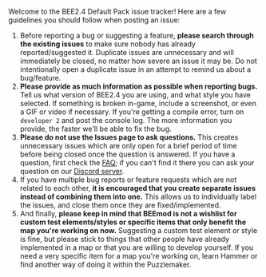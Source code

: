 Welcome to the BEE2.4 Default Pack issue tracker! Here are a few guidelines you should follow when posting an issue:

1. Before reporting a bug or suggesting a feature, **please search through the existing issues** to make sure nobody has already reported/suggested it. Duplicate issues are unnecessary and will immediately be closed, no matter how severe an issue it may be. Do not intentionally open a duplicate issue in an attempt to remind us about a bug/feature.
2. **Please provide as much information as possible when reporting bugs.** Tell us what version of BEE2.4 you are using, and what style you have selected. If something is broken in-game, include a screenshot, or even a GIF or video if necessary. If you're getting a compile error, turn on `developer 2` and post the console log. The more information you provide, the faster we'll be able to fix the bug.
3. **Please do not use the Issues page to ask questions.** This creates unnecessary issues which are only open for a brief period of time before being closed once the question is answered. If you have a question, first check the [FAQ](../../wiki/FAQ); if you can't find it there you can ask your question on our [Discord server](https://discord.me/beemod).
4. If you have multiple bug reports or feature requests which are not related to each other, **it is encouraged that you create separate issues instead of combining them into one.** This allows us to individually label the issues, and close them once they are fixed/implemented.
5. And finally, **please keep in mind that BEEmod is not a wishlist for custom test elements/styles or specific items that only benefit the map you're working on now.** Suggesting a custom test element or style is fine, but please stick to things that other people have already implemented in a map or that you are willing to develop yourself. If you need a very specific item for a map you're working on, learn Hammer or find another way of doing it within the Puzzlemaker.
